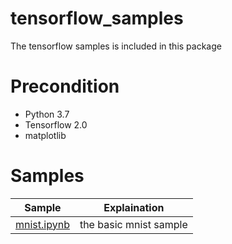 # tensorflow_samples

The tensorflow samples is included in this package

# Precondition

- Python 3.7
- Tensorflow 2.0
- matplotlib

# Samples
| Sample | Explaination |
-----------|-------------|
| [mnist.ipynb][0] | the basic mnist sample


[0]: mnist.ipynb
